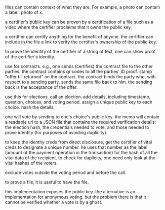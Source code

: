 files can contain context of what they are. For example, a photo can contain a label: photo of x.

a certifier's public key can be proven by a certification of a file such as a video where the certifier proclaims that it owns the public key.

a certifier can certify anything for the benefit of anyone. the certifier can include in the file a link to verify the certifier's ownership of the public key.

to prove the identity of the certifier of a string of text, one can show proof of the certifier's identity.

use for contracts. e.g., one sends (certifies) the contract file to the other parties. the contract contains qr codes to all the parties' ID proof. stamp "offer till returned" on the contract. the contract binds the party who, with respect to a sending party, sends the same file back to him. the sending back is the acceptance of the offer.

use this for elections. call an election. add details, including timestamp, question, choices, and voting period. assign a unique public key to each choice. hash the details.

one will vote by sending to one's choice's public key. the memo will contain a readable url to a JSON file that contains the required verification details: the election hash, the credentials needed to vote, and those needed to prove identity (for purposes of avoiding duplicity).

to keep the identity creds from direct disclosure, get the certifier of vital creds to designate a unique number. he uses that number as the label (amount of the payment operation in the transaction) for the hash of all the vital data of the recipient. to check for duplicity, one need only look at the vital hashes of the voters.

exclude votes outside the voting period and before the call.

to prove a file, it is useful to have the file.

this implementation exposes the public key. the alternative is an implementation for anonymous voting. but the problem there is that it cannot be verified whether a vote is by a ghost.